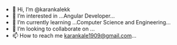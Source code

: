 - 👋 Hi, I’m @karankalekk
- 👀 I’m interested in ...Angular Developer...
- 🌱 I’m currently learning ...Computer Science and Engineering...
- 💞️ I’m looking to collaborate on ...
- 📫 How to reach me karankale1909@gmail.com...

<!---
karankalekk/karankalekk is a ✨ special ✨ repository because its `README.md` (this file) appears on your GitHub profile.
You can click the Preview link to take a look at your changes.
--->
